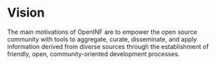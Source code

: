 <!--
  https://opensource.guide/best-practices/#write-down-your-projects-vision
-->

# Vision

The main motivations of OpenINF are to empower the open source community with
tools to aggregate, curate, disseminate, and apply information derived from
diverse sources through the establishment of friendly, open, community-oriented
development processes.
